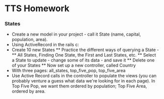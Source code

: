 # TTS Homework 

### States

* Create a new model in your project - call it State (name, capital, population, area).
* Using ActiveRecord in the rails c:
* Create 10 new States
** Practice the different ways of querying a State -
** All States, Finding One State, the First and Last States, etc.
** Select a State to update - change some of its data - and save it
** Delete one of your States
** Now set up a new controller, called Country
* With three pages: all_states, top_five_pop, top_five_area
* Use Active Record calls in the controller to populate the views (you can probably venture a guess what data we're looking for in each page). In Top Five Pop, we want them ordered by population; Top Five Area, ordered by area.